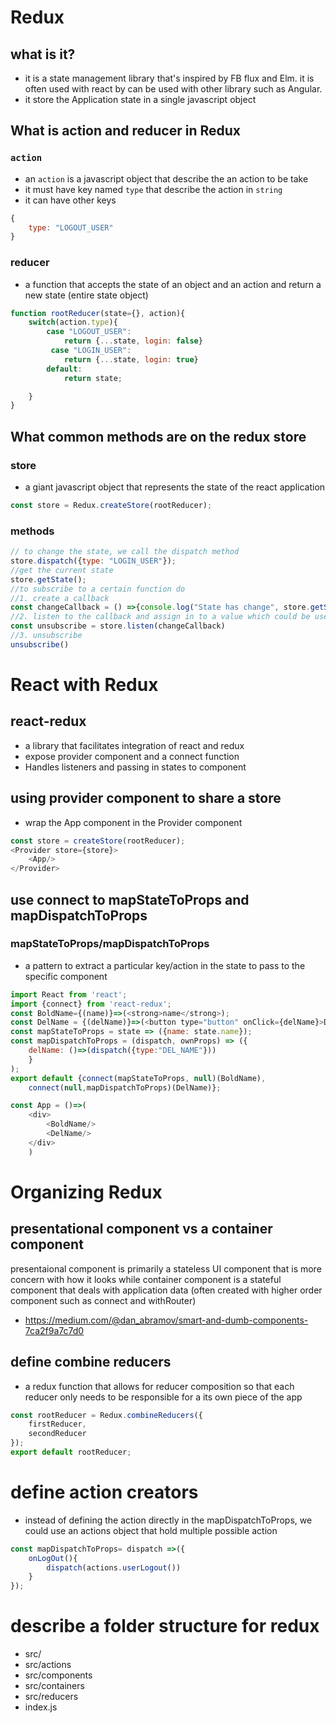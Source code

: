 # Redux
## what is it?
- it is a state management library that's inspired by FB flux and Elm. it is often used with react by can be used with other library such as Angular. 
- it store the Application state in a single javascript object
## What is action and reducer in Redux
### `action`
- an `action` is a javascript object that describe the an action to be take
- it must have key named `type` that describe the action in `string`
- it can have other keys
```javascript
{
    type: "LOGOUT_USER"
}
```
### reducer
- a function that accepts the state of an object and an action and return a new state (entire state object)
```javascript 
function rootReducer(state={}, action){
    switch(action.type){
        case "LOGOUT_USER":
            return {...state, login: false}
         case "LOGIN_USER":
            return {...state, login: true}
        default: 
            return state;

    }
}
```
## What common methods are on  the redux store
### store
- a giant javascript object that represents the state of the react application
```javascript 
const store = Redux.createStore(rootReducer);
```
### methods
```javascript 
// to change the state, we call the dispatch method
store.dispatch({type: "LOGIN_USER"});
//get the current state
store.getState();
//to subscribe to a certain function do
//1. create a callback
const changeCallback = () =>{console.log("State has change", store.getState());}
//2. listen to the callback and assign in to a value which could be used to unsubscribed
const unsubscribe = store.listen(changeCallback)
//3. unsubscribe
unsubscribe()

```
# React with Redux
## react-redux
- a library that facilitates integration of react and redux
- expose provider component and a connect function
- Handles listeners and passing in states to component
## using provider component to share a store
- wrap the App component in the Provider component
```javascript
const store = createStore(rootReducer);
<Provider store={store}>
    <App/>
</Provider>

```
## use connect to mapStateToProps and mapDispatchToProps
### mapStateToProps/mapDispatchToProps
- a pattern to extract a particular key/action in the state to pass to the specific component
```javascript
import React from 'react';
import {connect} from 'react-redux';
const BoldName={(name)}=>(<strong>name</strong>);
const DelName = {(delName)}=>(<button type="button" onClick={delName}>DELETE</button>);
const mapStateToProps = state => ({name: state.name});
const mapDispatchToProps = (dispatch, ownProps) => ({
    delName: ()=>(dispatch({type:"DEL_NAME"}))
    }
);
export default {connect(mapStateToProps, null)(BoldName), 
    connect(null,mapDispatchToProps)(DelName)}; 

const App = ()=>(
    <div>
        <BoldName/>
        <DelName/>
    </div>
    )
```

# Organizing Redux
## presentational component vs a container component 
presentaional component is primarily a stateless UI component that is more concern with how it looks while container component is a stateful component that deals with application data (often created with higher order component such as connect and withRouter)
- https://medium.com/@dan_abramov/smart-and-dumb-components-7ca2f9a7c7d0
## define combine reducers
- a redux function that allows for reducer composition so that each reducer only needs to be responsible for a its own piece of the app
```javascript
const rootReducer = Redux.combineReducers({
    firstReducer, 
    secondReducer
});
export default rootReducer;

```
# define action creators
- instead of defining the action directly in the mapDispatchToProps, we could use an actions object that hold multiple possible action
```javascript
const mapDispatchToProps= dispatch =>({
    onLogOut(){
        dispatch(actions.userLogout())
    }
});
```
# describe a folder structure for redux
- src/
- src/actions
- src/components
- src/containers
- src/reducers
- index.js